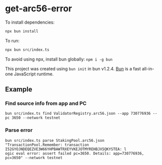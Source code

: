 # get-arc56-error

To install dependencies:

```bash
npx bun install
```

To run:

```bash
npx bun src/index.ts
```

To avoid using npx, install bun globally: `npm i -g bun`

This project was created using `bun init` in bun v1.2.4. [Bun](https://bun.sh) is a fast all-in-one JavaScript runtime.

## Example

### Find source info from app and PC

```
bun src/index.ts find ValidatorRegistry.arc56.json --app 730776936 --pc 3650 --network testnet
```

### Parse error

```
bun src/index.ts parse StakingPool.arc56.json "TransactionPool.Remember: transaction I52GYOJNDEQEZVE3W66YHPBAWTRXEYVKEJOTMYREHBJX5QKYSTEA: l
ogic eval error: assert failed pc=3650. Details: app=730776936, pc=3650" --network testnet
```
